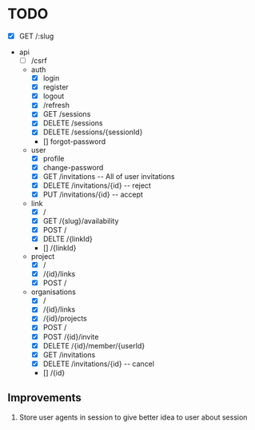 # TODO

-  [x] GET /:slug
-  api
   -  [ ] /csrf
   -  auth
      -  [x] login
      -  [x] register
      -  [x] logout
      -  [x] /refresh
      -  [x] GET /sessions
      -  [x] DELETE /sessions
      -  [x] DELETE /sessions/{sessionId}
      -  [] forgot-password
   -  user
      -  [x] profile
      -  [x] change-password
      -  [x] GET /invitations -- All of user invitations
      -  [x] DELETE /invitations/{id} -- reject
      -  [x] PUT /invitations/{id} -- accept
   -  link
      -  [x] /
      -  [x] GET /{slug}/availability
      -  [x] POST /
      -  [x] DELTE /{linkId}
      -  [] /{linkId}
   -  project
      -  [x] /
      -  [x] /{id}/links
      -  [x] POST /
   -  organisations
      -  [x] /
      -  [x] /{id}/links
      -  [x] /{id}/projects
      -  [x] POST /
      -  [x] POST /{id}/invite
      -  [x] DELETE /{id}/member/{userId}
      -  [x] GET /invitations
      -  [x] DELETE /invitations/{id} -- cancel
      -  [] /{id}

## Improvements

1. Store user agents in session to give better idea to user about session
